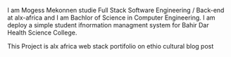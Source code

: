 I am Mogess Mekonnen studie Full Stack Software Engineering / Back-end  at alx-africa and I am Bachlor of Science in Computer Engineering. I am deploy a simple student ifnormation managment system for Bahir Dar Health Science College.



This Project is alx africa web stack portifolio on ethio cultural blog post 

